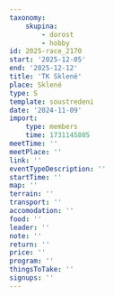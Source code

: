 ```yaml
---
taxonomy:
    skupina:
        - dorost
        - hobby
id: 2025-race_2170
start: '2025-12-05'
end: '2025-12-12'
title: 'TK Sklené'
place: Sklené
type: S
template: soustredeni
date: '2024-11-09'
import:
    type: members
    time: 1731145805
meetTime: ''
meetPlace: ''
link: ''
eventTypeDescription: ''
startTime: ''
map: ''
terrain: ''
transport: ''
accomodation: ''
food: ''
leader: ''
note: ''
return: ''
price: ''
program: ''
thingsToTake: ''
signups: ''
---
```


